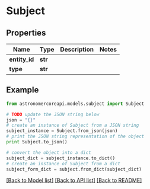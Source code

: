 # Subject


## Properties
Name | Type | Description | Notes
------------ | ------------- | ------------- | -------------
**entity_id** | **str** |  | 
**type** | **str** |  | 

## Example

```python
from astronomercoreapi.models.subject import Subject

# TODO update the JSON string below
json = "{}"
# create an instance of Subject from a JSON string
subject_instance = Subject.from_json(json)
# print the JSON string representation of the object
print Subject.to_json()

# convert the object into a dict
subject_dict = subject_instance.to_dict()
# create an instance of Subject from a dict
subject_form_dict = subject.from_dict(subject_dict)
```
[[Back to Model list]](../README.md#documentation-for-models) [[Back to API list]](../README.md#documentation-for-api-endpoints) [[Back to README]](../README.md)


